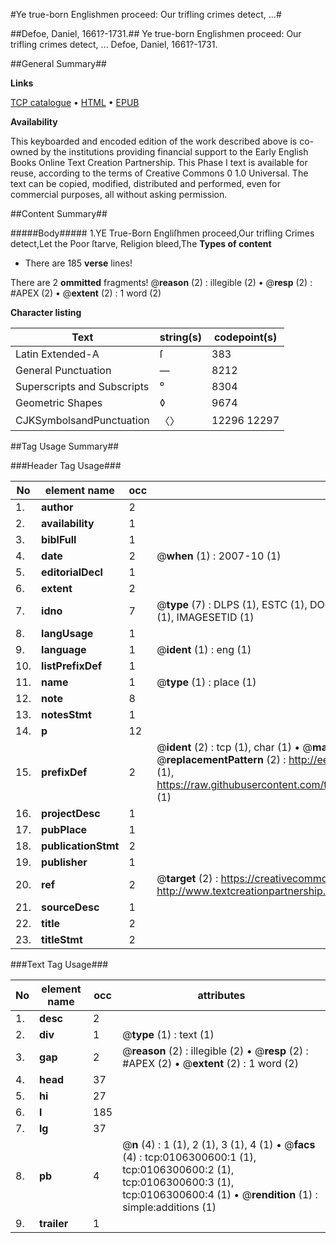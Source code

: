 #Ye true-born Englishmen proceed: Our trifling crimes detect, ...#

##Defoe, Daniel, 1661?-1731.##
Ye true-born Englishmen proceed: Our trifling crimes detect, ...
Defoe, Daniel, 1661?-1731.

##General Summary##

**Links**

[TCP catalogue](http://www.ota.ox.ac.uk/tcp/)  • 
[HTML](http://tei.it.ox.ac.uk/tcp/Texts-HTML/free/004/004844591.html)  • 
[EPUB](http://tei.it.ox.ac.uk/tcp/Texts-EPUB/free/004/004844591.epub)

**Availability**

This keyboarded and encoded edition of the
	       work described above is co-owned by the institutions
	       providing financial support to the Early English Books
	       Online Text Creation Partnership. This Phase I text is
	       available for reuse, according to the terms of Creative
	       Commons 0 1.0 Universal. The text can be copied,
	       modified, distributed and performed, even for
	       commercial purposes, all without asking permission.


##Content Summary##

#####Body#####
1.YE True-Born Engliſhmen proceed,Our trifling Crimes detect,Let the Poor ſtarve, Religion bleed,The
**Types of content**

  * There are 185 **verse** lines!

There are 2 **ommitted** fragments! 
 @__reason__ (2) : illegible (2)  •  @__resp__ (2) : #APEX (2)  •  @__extent__ (2) : 1 word (2)

**Character listing**


|Text|string(s)|codepoint(s)|
|---|---|---|
|Latin Extended-A|ſ|383|
|General Punctuation|—|8212|
|Superscripts             and Subscripts|⁰|8304|
|Geometric Shapes|◊|9674|
|CJKSymbolsandPunctuation|〈〉|12296 12297|

##Tag Usage Summary##

###Header Tag Usage###

|No|element name|occ|attributes|
|---|---|---|---|
|1.|__author__|2||
|2.|__availability__|1||
|3.|__biblFull__|1||
|4.|__date__|2| @__when__ (1) : 2007-10 (1)|
|5.|__editorialDecl__|1||
|6.|__extent__|2||
|7.|__idno__|7| @__type__ (7) : DLPS (1), ESTC (1), DOCNO (1), TCP (1), GALEDOCNO (1), CONTENTSET (1), IMAGESETID (1)|
|8.|__langUsage__|1||
|9.|__language__|1| @__ident__ (1) : eng (1)|
|10.|__listPrefixDef__|1||
|11.|__name__|1| @__type__ (1) : place (1)|
|12.|__note__|8||
|13.|__notesStmt__|1||
|14.|__p__|12||
|15.|__prefixDef__|2| @__ident__ (2) : tcp (1), char (1)  •  @__matchPattern__ (2) : ([0-9\-]+):([0-9IVX]+) (1), (.+) (1)  •  @__replacementPattern__ (2) : http://eebo.chadwyck.com/downloadtiff?vid=$1&page=$2 (1), https://raw.githubusercontent.com/textcreationpartnership/Texts/master/tcpchars.xml#$1 (1)|
|16.|__projectDesc__|1||
|17.|__pubPlace__|1||
|18.|__publicationStmt__|2||
|19.|__publisher__|1||
|20.|__ref__|2| @__target__ (2) : https://creativecommons.org/publicdomain/zero/1.0/ (1), http://www.textcreationpartnership.org/docs/. (1)|
|21.|__sourceDesc__|1||
|22.|__title__|2||
|23.|__titleStmt__|2||


###Text Tag Usage###

|No|element name|occ|attributes|
|---|---|---|---|
|1.|__desc__|2||
|2.|__div__|1| @__type__ (1) : text (1)|
|3.|__gap__|2| @__reason__ (2) : illegible (2)  •  @__resp__ (2) : #APEX (2)  •  @__extent__ (2) : 1 word (2)|
|4.|__head__|37||
|5.|__hi__|27||
|6.|__l__|185||
|7.|__lg__|37||
|8.|__pb__|4| @__n__ (4) : 1 (1), 2 (1), 3 (1), 4 (1)  •  @__facs__ (4) : tcp:0106300600:1 (1), tcp:0106300600:2 (1), tcp:0106300600:3 (1), tcp:0106300600:4 (1)  •  @__rendition__ (1) : simple:additions (1)|
|9.|__trailer__|1||
